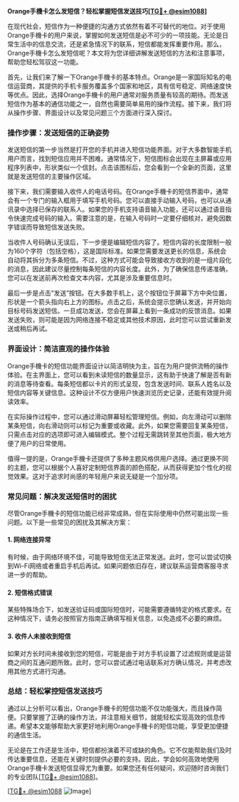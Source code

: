 **Orange手機卡怎么发短信？轻松掌握短信发送技巧[[TG💪+ @esim1088](https://t.me/s/esim1088)]**

在现代社会，短信作为一种便捷的沟通方式依然有着不可替代的地位。对于使用Orange手機卡的用户来说，掌握如何发送短信是必不可少的一项技能。无论是日常生活中的信息交流，还是紧急情况下的联系，短信都能发挥重要作用。那么，Orange手機卡怎么发短信呢？本文将为您详细讲解发送短信的方法和注意事项，帮助您轻松驾驭这一功能。

首先，让我们来了解一下Orange手機卡的基本特点。Orange是一家国际知名的电信运营商，其提供的手机卡服务覆盖多个国家和地区，具有信号稳定、网络速度快等优点。因此，选择Orange手機卡的用户通常对服务质量有较高的期待。而发送短信作为基本的通信功能之一，自然也需要简单易用的操作流程。接下来，我们将从操作步骤、界面设计以及常见问题三个方面进行深入探讨。

### 操作步骤：发送短信的正确姿势

发送短信的第一步当然是打开您的手机并进入短信功能界面。对于大多数智能手机用户而言，找到短信应用并不困难。通常情况下，短信图标会出现在主屏幕或应用程序列表中，形状类似一个信封。点击该图标后，您会看到一个全新的页面，这里就是发送短信的主要操作区域。

接下来，我们需要输入收件人的电话号码。在Orange手機卡的短信界面中，通常会有一个专门的输入框用于填写手机号码。您可以直接手动输入号码，也可以从通讯录中选择已保存的联系人。如果您的手机支持语音输入功能，还可以通过语音指令快速完成号码的输入。需要注意的是，在输入号码时一定要仔细核对，避免因数字错误而导致短信发送失败。

当收件人号码确认无误后，下一步便是编辑短信内容了。短信内容的长度限制一般为160个字符（包括空格），这是国际标准。如果您需要发送更长的信息，系统会自动将其拆分为多条短信。不过，这种方式可能会导致接收方收到的是一组片段化的消息，因此建议尽量控制每条短信的内容长度。此外，为了确保信息传递准确，您可以在发送前再次检查文本内容，尤其是涉及重要信息时。

最后一步是点击“发送”按钮。在大多数手机上，这个按钮位于屏幕下方中央位置，形状是一个箭头指向右上方的图标。点击之后，系统会提示您确认发送，并开始向目标号码发送短信。一旦成功发送，您会在屏幕上看到一条成功的反馈消息。如果发送失败，则可能是因为网络连接不稳定或其他技术原因，此时您可以尝试重新发送或稍后再试。

### 界面设计：简洁直观的操作体验

Orange手機卡的短信功能界面设计以简洁明快为主，旨在为用户提供流畅的操作体验。在主界面上，您可以看到未读短信的数量显示，这有助于快速了解是否有新的消息等待查看。每条短信都以卡片的形式呈现，包含发送时间、联系人姓名以及短信内容等关键信息。这种设计不仅方便用户快速浏览历史记录，还能有效提升阅读效率。

在实际操作过程中，您可以通过滑动屏幕轻松管理短信。例如，向左滑动可以删除某条短信，向右滑动则可以标记为重要或收藏。此外，如果您需要回复某条短信，只需点击对应的选项即可进入编辑模式。整个过程无需跳转至其他页面，极大地方便了用户的日常使用。

值得一提的是，Orange手機卡还提供了多种主题风格供用户选择。通过更换不同的主题，您可以根据个人喜好定制短信界面的颜色搭配，从而获得更加个性化的视觉效果。这对于追求时尚感的年轻用户来说无疑是一个加分项。

### 常见问题：解决发送短信时的困扰

尽管Orange手機卡的短信功能已经非常成熟，但在实际使用中仍然可能出现一些问题。以下是一些常见的困扰及其解决方案：

#### 1. 网络连接异常

有时候，由于网络环境不佳，可能导致短信无法正常发送。此时，您可以尝试切换到Wi-Fi网络或者重启手机后再试。如果问题依旧存在，建议联系运营商客服寻求进一步的帮助。

#### 2. 短信格式错误

某些特殊场合下，如发送验证码或国际短信时，可能需要遵循特定的格式要求。在这种情况下，请务必按照官方指南正确填写相关信息，以免造成不必要的麻烦。

#### 3. 收件人未接收到短信

如果对方长时间未接收到您的短信，可能是由于对方手机设置了过滤规则或是运营商之间的互通问题所致。此时，您可以尝试通过电话联系对方确认情况，并考虑改用其他方式进行沟通。

### 总结：轻松掌控短信发送技巧

通过以上分析可以看出，Orange手機卡的短信功能不仅功能强大，而且操作简便。只要掌握了正确的操作方法，并注意相关细节，就能轻松实现高效的信息传递。希望本文能够帮助大家更好地利用Orange手機卡的短信功能，享受更加便捷的通信生活。

无论是在工作还是生活中，短信都扮演着不可或缺的角色。它不仅能帮助我们及时传达重要信息，还能在关键时刻提供必要的支持。因此，学会如何高效地使用Orange手機卡发送短信显得尤为重要。如果您还有任何疑问，欢迎随时咨询我们的专业团队[[TG💪+ @esim1088](https://t.me/s/esim1088)]。

[[TG💪+ @esim1088](https://t.me/s/esim1088) ![Image](https://i.postimg.cc/4NQfJmqS/Snipaste-2025-05-13-00-14-12.png)]